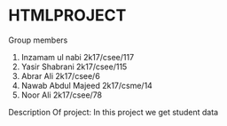 # HTMLPROJECT 
Group members
1) Inzamam ul nabi 2k17/csee/117
2) Yasir Shabrani 2k17/csee/115
3) Abrar Ali 2k17/csee/6
4) Nawab Abdul Majeed 2k17/csme/14
5) Noor Ali 2k17/csee/78

Description Of project:
 In this project we get student data 
